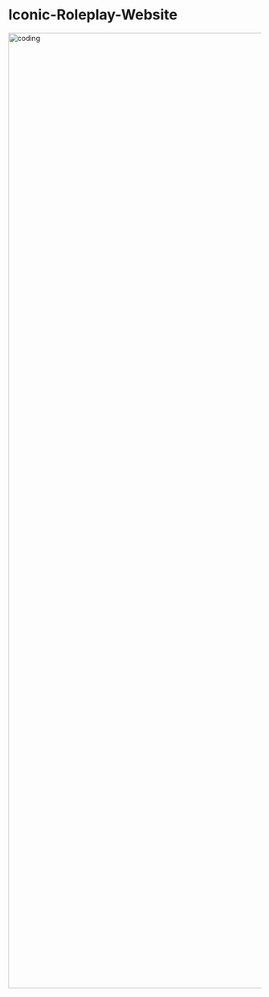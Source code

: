 # Iconic-Roleplay-Website

<img align="center" alt="coding" width="800" height="1900" src="images/screenshot.png">
